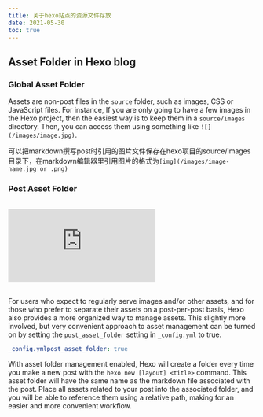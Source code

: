 ```yaml
---
title: 关于hexo站点的资源文件存放
date: 2021-05-30
toc: true 
---
```


## Asset Folder in Hexo blog 



### Global Asset Folder

Assets are non-post files in the `source` folder, such as images, CSS or JavaScript files. For instance, If you are only going to have a few images in the Hexo project, then the easiest way is to keep them in a `source/images` directory. Then, you can access them using something like `![](/images/image.jpg)`.

可以把markdown撰写post时引用的图片文件保存在hexo项目的source/images目录下，在markdown编辑器里引用图片的格式为`[img](/images/image-name.jpg or .png)`



###  Post Asset Folder

<iframe src="https://www.youtube.com/embed/feIDVQ2tz0o" frameborder="0" loading="lazy" allowfullscreen="" style="box-sizing: inherit; margin: 1em 0px; padding: 0px; border: 0px; outline: 0px; font-weight: inherit; font-style: inherit; font-family: inherit; font-size: 15px; vertical-align: baseline;"></iframe>

For users who expect to regularly serve images and/or other assets, and for those who prefer to separate their assets on a post-per-post basis, Hexo also provides a more organized way to manage assets. This slightly more involved, but very convenient approach to asset management can be turned on by setting the `post_asset_folder` setting in `_config.yml` to true.

```yaml
_config.ymlpost_asset_folder: true
```

With asset folder management enabled, Hexo will create a folder every time you make a new post with the `hexo new [layout] <title>` command. This asset folder will have the same name as the markdown file associated with the post. Place all assets related to your post into the associated folder, and you will be able to reference them using a relative path, making for an easier and more convenient workflow.

